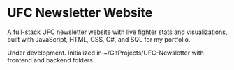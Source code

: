 # UFC Newsletter Website

A full-stack UFC newsletter website with live fighter stats and visualizations, built with JavaScript, HTML, CSS, C#, and SQL for my portfolio.

Under development. Initialized in ~/GitProjects/UFC-Newsletter with frontend and backend folders.

